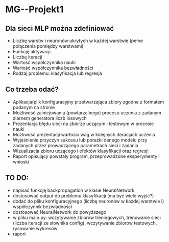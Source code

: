 # MG--Projekt1

## Dla sieci MLP można zdefiniować

* Liczbę warstw i neuronów ukrytych w każdej warstwie (pełne połączenia pomiędzy warstwami)
* Funkcję aktywacji
* Liczbę iteracji
* Wartość współczynnika nauki
* Wartość współczynnika bezwładności
* Rodzaj problemu: klasyfikacja lub regresja

## Co trzeba odać?
* Aplikacja(plik konfiguracyjny przetwarzająca zbiory zgodne z formatem podanym na stronie
* Możliwość zainicjowania (powtarzalnego) procesu uczenia z zadanym ziarnem generatora liczb losowych
* Prezentacja błędu sieci na zbiorze uczącym i testowym w procesie nauki
* Możliwość prezentacji wartości wag w kolejnych iteracjach uczenia
* Wyjaśnienie przyczyn sukcesu lub porażki danego modelu przy zadanych przez prowadzącego parametrach sieci i zadania
* Wizualizacja zbioru uczącego i efektów klasyfikacji oraz regresji
* Raport opisujący powstały program, przeprowadzone eksperymenty i wnioski

## TO DO:
- napisać funkcję backpropagation w klasie NeuralNetwork
- dostosować output do problemu klasyfikacji (ma być wiele wyjść?)
- dodać do pliku konfiguracyjnego (liczbę neuronów w każdej warstwie i) współczynnik bezwładności
- dostosować NeuralNetwork do powyższego
- w pliku main.py: wczytywanie zbiorów treningowych, trenowanie sieci (liczba iteracji ze słownika config), wczytywanie zbiorów testowych, rysowanie wykresów 
- raport
